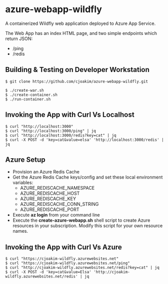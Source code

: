 # azure-webapp-wildfly

A containerized Wildfly web application deployed to Azure App Service.

The Web App has an index HTML page, and two simple endpoints which return JSON:
- /ping
- /redis

## Building & Testing on Developer Workstation

```
$ git clone https://github.com/cjoakim/azure-webapp-wildfly.git

$ ./create-war.sh
$ ./create-container.sh
$ ./run-container.sh
```

## Invoking the App with Curl Vs Localhost

```
$ curl "http://localhost:3000"  
$ curl "http://localhost:3000/ping" | jq 
$ curl "http://localhost:3000/redis?key=cat" | jq 
$ curl -X POST -d 'key=cat&value=elsa' 'http://localhost:3000/redis' | jq
```

## Azure Setup 

- Provision an Azure Redis Cache
- Get the Azure Redis Cache keys/config and set these local environment variables:
    - AZURE_REDISCACHE_NAMESPACE
    - AZURE_REDISCACHE_HOST
    - AZURE_REDISCACHE_KEY
    - AZURE_REDISCACHE_CONN_STRING
    - AZURE_REDISCACHE_PORT
- Execute **az login** from your command line
- Execute the **create-azure-webapp.sh** shell script to create Azure resources in your subscription.  Modify this script for your own resource names.

## Invoking the App with Curl Vs Azure

```
$ curl "https://cjoakim-wildfly.azurewebsites.net"
$ curl "https://cjoakim-wildfly.azurewebsites.net/ping"
$ curl "http://cjoakim-wildfly.azurewebsites.net/redis?key=cat" | jq 
$ curl -X POST -d 'key=cat&value=Elsa' 'http://cjoakim-wildfly.azurewebsites.net/redis' | jq
```

